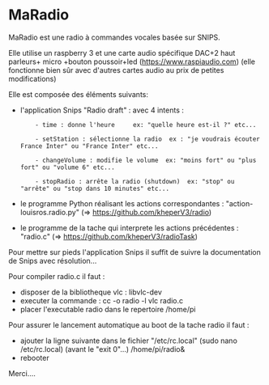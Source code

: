 # MaRadio

MaRadio est une radio à commandes vocales basée sur SNIPS.

Elle utilise un raspberry 3 et une carte audio spécifique DAC+2 haut parleurs+ micro +bouton poussoir+led (https://www.raspiaudio.com)
(elle fonctionne bien sûr avec d'autres cartes audio au prix de petites modifications)

Elle est composée des éléments suivants:
- l'application Snips "Radio draft" :
avec 4 intents :

          - time : donne l'heure     ex: "quelle heure est-il ?" etc...
 
          - setStation : sélectionne la radio  ex : "je voudrais écouter France Inter" ou "France Inter" etc...
          
          - changeVolume : modifie le volume  ex: "moins fort" ou "plus fort" ou "volume 6" etc...
          
          - stopRadio : arrête la radio (shutdown)  ex: "stop" ou "arrête" ou "stop dans 10 minutes" etc...

- le programme Python réalisant les actions correspondantes : "action-louisros.radio.py" (=> https://github.com/kheperV3/radio)
- le programme de la tache qui interprete les actions précédentes : "radio.c" (=> https://github.com/kheperV3/radioTask)

Pour mettre sur pieds l'application Snips il suffit de suivre la documentation de Snips avec résolution...

Pour compiler radio.c il faut :
- disposer de la bibliotheque vlc : libvlc-dev
- executer la commande : cc -o radio -l vlc radio.c
- placer l'executable radio dans le repertoire /home/pi

Pour assurer le lancement automatique au boot de la tache radio il faut :
- ajouter la ligne suivante dans le fichier "/etc/rc.local" (sudo nano /etc/rc.local) (avant le "exit 0"...)
      /home/pi/radio&
- rebooter

Merci....

